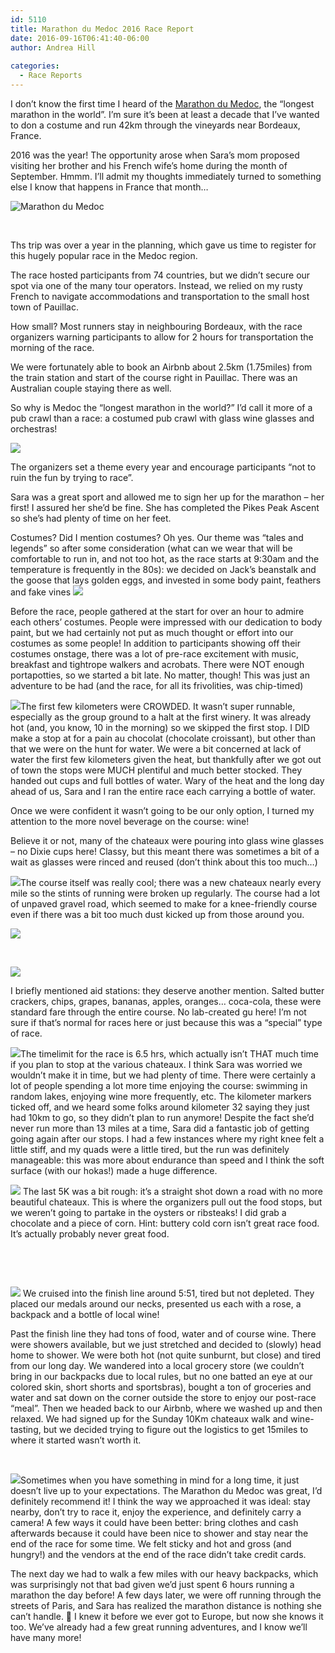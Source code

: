 ```yaml
---
id: 5110
title: Marathon du Medoc 2016 Race Report
date: 2016-09-16T06:41:40-06:00
author: Andrea Hill
  
categories:
  - Race Reports
---
```

I don&#8217;t know the first time I heard of the [Marathon du Medoc](http://www.marathondumedoc.com/), the &#8220;longest marathon in the world&#8221;. I&#8217;m sure it&#8217;s been at least a decade that I&#8217;ve wanted to don a costume and run 42km through the vineyards near Bordeaux, France.

2016 was the year! The opportunity arose when Sara&#8217;s mom proposed visiting her brother and his French wife&#8217;s home during the month of September. Hmmm. I&#8217;ll admit my thoughts immediately turned to something else I know that happens in France that month&#8230;

![Marathon du Medoc](/gothedistance/assets/images/IMG_0237.jpg)

&nbsp;

Ths trip was over a year in the planning, which gave us time to register for this hugely popular race in the Medoc region.

The race hosted participants from 74 countries, but we didn&#8217;t secure our spot via one of the many tour operators. Instead, we relied on my rusty French to navigate accommodations and transportation to the small host town of Pauillac.

How small? Most runners stay in neighbouring Bordeaux, with the race organizers warning participants to allow for 2 hours for transportation the morning of the race.

We were fortunately able to book an Airbnb about 2.5km (1.75miles) from the train station and start of the course right in Pauillac. There was an Australian couple staying there as well.

So why is Medoc the &#8220;longest marathon in the world?&#8221; I&#8217;d call it more of a pub crawl than a race: a costumed pub crawl with glass wine glasses and orchestras!

![](/gothedistance/assets/images/IMG_0254.jpg)

The organizers set a theme every year and encourage participants &#8220;not to ruin the fun by trying to race&#8221;.

Sara was a great sport and allowed me to sign her up for the marathon &#8211; her first! I assured her she&#8217;d be fine. She has completed the Pikes Peak Ascent so she&#8217;s had plenty of time on her feet.

Costumes? Did I mention costumes? Oh yes. Our theme was &#8220;tales and legends&#8221; so after some consideration (what can we wear that will be comfortable to run in, and not too hot, as the race starts at 9:30am and the temperature is frequently in the 80s): we decided on Jack&#8217;s beanstalk and the goose that lays golden eggs, and invested in some body paint, feathers and fake vines
![](/gothedistance/assets/images/IMG_02411.jpg)

Before the race, people gathered at the start for over an hour to admire each others&#8217; costumes. People were impressed with our dedication to body paint, but we had certainly not put as much thought or effort into our costumes as some people! In addition to participants showing off their costumes onstage, there was a lot of pre-race excitement with music, breakfast and tightrope walkers and acrobats. There were NOT enough portapotties, so we started a bit late. No matter, though! This was just an adventure to be had (and the race, for all its frivolities, was chip-timed)

![](/gothedistance/assets/images/IMG_0259.jpg)The first few kilometers were CROWDED. It wasn&#8217;t super runnable, especially as the group ground to a halt at the first winery. It was already hot (and, you know, 10 in the morning) so we skipped the first stop. I DID make a stop at for a pain au chocolat (chocolate croissant), but other than that we were on the hunt for water. We were a bit concerned at lack of water the first few kilometers given the heat, but thankfully after we got out of town the stops were MUCH plentiful and much better stocked. They handed out cups and full bottles of water. Wary of the heat and the long day ahead of us, Sara and I ran the entire race each carrying a bottle of water.

Once we were confident it wasn&#8217;t going to be our only option, I turned my attention to the more novel beverage on the course: wine!

Believe it or not, many of the chateaux were pouring into glass wine glasses &#8211; no Dixie cups here! Classy, but this meant there was sometimes a bit of a wait as glasses were rinced and reused (don&#8217;t think about this too much&#8230;)  

![](/gothedistance/assets/images/IMG_0268.jpg)The course itself was really cool; there was a new chateaux nearly every mile so the stints of running were broken up regularly. The course had a lot of unpaved gravel road, which seemed to make for a knee-friendly course even if there was a bit too much dust kicked up from those around you.

![](/gothedistance/assets/images/IMG_0340.jpg)

&nbsp;

![](/gothedistance/assets/images/IMG_0285.jpg)

I briefly mentioned aid stations: they deserve another mention. Salted butter crackers, chips, grapes, bananas, apples, oranges&#8230; coca-cola, these were standard fare through the entire course. No lab-created gu here! I&#8217;m not sure if that&#8217;s normal for races here or just because this was a &#8220;special&#8221; type of race.  

![](/gothedistance/assets/images/IMG_0279.jpg)The timelimit for the race is 6.5 hrs, which actually isn&#8217;t THAT much time if you plan to stop at the various chateaux. I think Sara was worried we wouldn&#8217;t make it in time, but we had plenty of time. There were certainly a lot of people spending a lot more time enjoying the course: swimming in random lakes, enjoying wine more frequently, etc. The kilometer markers ticked off, and we heard some folks around kilometer 32 saying they just had 10km to go, so they didn&#8217;t plan to run anymore! Despite the fact she&#8217;d never run more than 13 miles at a time, Sara did a fantastic job of getting going again after our stops. I had a few instances where my right knee felt a little stiff, and my quads were a little tired, but the run was definitely manageable: this was more about endurance than speed and I think the soft surface (with our hokas!) made a huge difference.

![](/gothedistance/assets/images/IMG_0358-e1474293505272.jpg)
The last 5K was a bit rough: it&#8217;s a straight shot down a road with no more beautiful chateaux. This is where the organizers pull out the food stops, but we weren&#8217;t going to partake in the oysters or ribsteaks! I did grab a chocolate and a piece of corn. Hint: buttery cold corn isn&#8217;t great race food. It&#8217;s actually probably never great food.

&nbsp;

&nbsp;

![](/gothedistance/assets/images/IMG_0465-e1474293523385-768x1024.jpg) 
We cruised into the finish line around 5:51, tired but not depleted. They placed our medals around our necks, presented us each with a rose, a backpack and a bottle of local wine!

Past the finish line they had tons of food, water and of course wine. There were showers available, but we just stretched and decided to (slowly) head home to shower. We were both hot (not quite sunburnt, but close) and tired from our long day. We wandered into a local grocery store (we couldn&#8217;t bring in our backpacks due to local rules, but no one batted an eye at our colored skin, short shorts and sportsbras), bought a ton of groceries and water and sat down on the corner outside the store to enjoy our post-race &#8220;meal&#8221;. Then we headed back to our Airbnb, where we washed up and then relaxed. We had signed up for the Sunday 10Km chateaux walk and wine-tasting, but we decided trying to figure out the logistics to get 15miles to where it started wasn&#8217;t worth it.

&nbsp;

![](/gothedistance/assets/images/IMG_0346.jpg)Sometimes when you have something in mind for a long time, it just doesn&#8217;t live up to your expectations. The Marathon du Medoc was great, I&#8217;d definitely recommend it! I think the way we approached it was ideal: stay nearby, don&#8217;t try to race it, enjoy the experience, and definitely carry a camera! A few ways it could have been better: bring clothes and cash afterwards because it could have been nice to shower and stay near the end of the race for some time. We felt sticky and hot and gross (and hungry!) and the vendors at the end of the race didn&#8217;t take credit cards.

The next day we had to walk a few miles with our heavy backpacks, which was surprisingly not that bad given we&#8217;d just spent 6 hours running a marathon the day before! A few days later, we were off running through the streets of Paris, and Sara has realized the marathon distance is nothing she can&#8217;t handle. 🙂 I knew it before we ever got to Europe, but now she knows it too. We&#8217;ve already had a few great running adventures, and I know we&#8217;ll have many more!